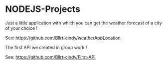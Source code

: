 # NODEJS-Projects

Just a little application with which you can get the weather forecast of a city of your choice !

See: https://github.com/Bllrt-cindy/weatherAppLocation


The first API we created in group work !

See: https://github.com/Bllrt-cindy/First-API
